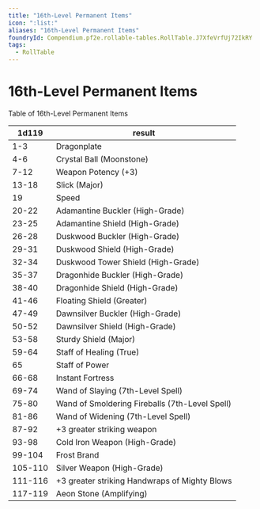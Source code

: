 ```yaml
---
title: "16th-Level Permanent Items"
icon: ":list:"
aliases: "16th-Level Permanent Items"
foundryId: Compendium.pf2e.rollable-tables.RollTable.J7XfeVrfUj72IkRY
tags:
  - RollTable
---
```


# 16th-Level Permanent Items
Table of 16th-Level Permanent Items

| 1d119 | result |
|------|--------|
| 1-3 | Dragonplate |
| 4-6 | Crystal Ball (Moonstone) |
| 7-12 | Weapon Potency (+3) |
| 13-18 | Slick (Major) |
| 19 | Speed |
| 20-22 | Adamantine Buckler (High-Grade) |
| 23-25 | Adamantine Shield (High-Grade) |
| 26-28 | Duskwood Buckler (High-Grade) |
| 29-31 | Duskwood Shield (High-Grade) |
| 32-34 | Duskwood Tower Shield (High-Grade) |
| 35-37 | Dragonhide Buckler (High-Grade) |
| 38-40 | Dragonhide Shield (High-Grade) |
| 41-46 | Floating Shield (Greater) |
| 47-49 | Dawnsilver Buckler (High-Grade) |
| 50-52 | Dawnsilver Shield (High-Grade) |
| 53-58 | Sturdy Shield (Major) |
| 59-64 | Staff of Healing (True) |
| 65 | Staff of Power |
| 66-68 | Instant Fortress |
| 69-74 | Wand of Slaying (7th-Level Spell) |
| 75-80 | Wand of Smoldering Fireballs (7th-Level Spell) |
| 81-86 | Wand of Widening (7th-Level Spell) |
| 87-92 | +3 greater striking weapon |
| 93-98 | Cold Iron Weapon (High-Grade) |
| 99-104 | Frost Brand |
| 105-110 | Silver Weapon (High-Grade) |
| 111-116 | +3 greater striking Handwraps of Mighty Blows |
| 117-119 | Aeon Stone (Amplifying) |
